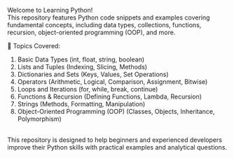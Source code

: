 Welcome to Learning Python! <br>This repository features Python code snippets and examples covering fundamental concepts, including data types, collections, functions, recursion, object-oriented programming (OOP), and more.

📌 Topics Covered:

1) Basic Data Types (int, float, string, boolean)<br>
2) Lists and Tuples (Indexing, Slicing, Methods)<br>
3) Dictionaries and Sets (Keys, Values, Set Operations)<br>
4) Operators (Arithmetic, Logical, Comparison, Assignment, Bitwise)<br>
5) Loops and Iterations (for, while, break, continue)<br>
6) Functions & Recursion (Defining Functions, Lambda, Recursion)<br>
7) Strings (Methods, Formatting, Manipulation)<br>
8) Object-Oriented Programming (OOP) (Classes, Objects, Inheritance, Polymorphism)<br>
<br>
This repository is designed to help beginners and experienced developers improve their Python skills with practical examples and analytical questions.<br>

